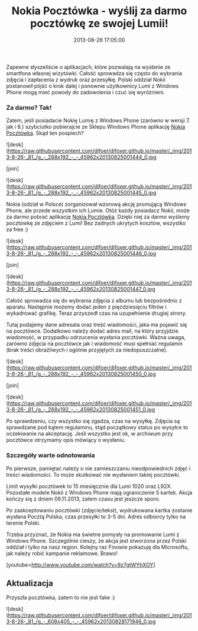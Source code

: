 ﻿---
layout:     post
title:      Nokia Pocztówka - wyślij za darmo pocztówkę ze swojej Lumii!
date:       2013-08-26 17:05:00
summary:    Zapewne słyszeliście o aplikacjach, które pozwalają na wysłanie ze smartfona własnej wizytówki. Całość sprowadza się często do wybrania zdjęcia i zapłacenia z wydruk oraz przesyłkę. Polski oddział Nokii postanowił pójść o krok dalej i ponownie użytkownicy Lumi z Windows Phone mogą mieć powody do zad...
categories: oprogramowanie urządzenia mobilne
---



Zapewne słyszeliście o aplikacjach, które pozwalają na wysłanie ze smartfona własnej wizytówki. Całość sprowadza się często do wybrania zdjęcia i zapłacenia z wydruk oraz przesyłkę. Polski oddział Nokii postanowił pójść o krok dalej i ponownie użytkownicy Lumi z Windows Phone mogą mieć powody do zadowolenia i czuć się wyróżnieni.



### Za darmo? Tak!



Zatem, jeśli posiadacie Nokię Lumię z Windows Phone (zarówno w wersji 7. jak i 8.) szybciutko pobierajcie ze Sklepu Windows Phone aplikację [Nokia Pocztówka](http://www.windowsphone.com/pl-pl/store/app/nokia-poczt%F3wka/e5d1ccef-01c6-455c-8b1a-01133ffb0acb). Skąd ten pospiech?



![desk](https://raw.githubusercontent.com/djfoer/djfoxer.github.io/master/_img/2013-8-26-_81_/g_-_288x192_-_-_45962x20130825001444_0.jpg

[join]

![desk](https://raw.githubusercontent.com/djfoer/djfoxer.github.io/master/_img/2013-8-26-_81_/g_-_288x192_-_-_45962x20130825001445_0.jpg



Nokia (odział w Polsce) zorganizował wzorową akcję promującą Windows Phone, ale przede wszystkim ich Lumie. Otóż każdy posiadacz Nokii, może za darmo pobrać aplikację  [Nokia Pocztówka](http://www.windowsphone.com/pl-pl/store/app/nokia-poczt%F3wka/e5d1ccef-01c6-455c-8b1a-01133ffb0acb). Dzięki niej za darmo wyślemy pocztówkę ze zdjęciem z Lumi! Bez żadnych ukrytych kosztów, wszystko za free :)



![desk](https://raw.githubusercontent.com/djfoer/djfoxer.github.io/master/_img/2013-8-26-_81_/g_-_288x192_-_-_45962x20130825001446_0.jpg

[join]

![desk](https://raw.githubusercontent.com/djfoer/djfoxer.github.io/master/_img/2013-8-26-_81_/g_-_288x192_-_-_45962x20130825001447_0.jpg



Całość sprowadza się do wybrania zdjęcia z albumu lub bezpośrednio z aparatu. Następnie możemy dodać jeden z pięćdziesięciu filtrów i wykadrować grafikę. Teraz przyszedł czas na uzupełnienie drugiej strony. 


Tutaj podajemy dane adresata oraz treść wiadomości, jaka ma pojawić się na pocztówce. Dodatkowo należy dodać adres mail, na który przyjdzie wiadomość, w przypadku odrzucenia wysłania pocztówki. Ważna uwaga, zarówno zdjęcia na pocztówce jak i wiadomość musi spełniać regulamin (brak treści obraźliwych i ogólnie przyjętych za niedopuszczalne).



![desk](https://raw.githubusercontent.com/djfoer/djfoxer.github.io/master/_img/2013-8-26-_81_/g_-_288x192_-_-_45962x20130825001450_0.jpg

[join]

![desk](https://raw.githubusercontent.com/djfoer/djfoxer.github.io/master/_img/2013-8-26-_81_/g_-_288x192_-_-_45962x20130825001451_0.jpg



Po sprawdzeniu, czy wszystko się zgadza, czas na wysyłkę. Zdjęcia są sprawdzane pod kątem regulaminu, stąd początkowy status po wysyłce to oczekiwanie na akceptację. Jeśli wszystko jest ok, w archiwum przy pocztówce otrzymamy opis mówiący o wysłaniu.





### Szczegóły warte odnotowania



Po pierwsze, pamiętać należy o nie zamieszczaniu nieodpowiednich zdjęć i treści wiadomości. To może skutkować nie wysłaniem takiej pocztówki. 

Limit wysyłki pocztówek to 15 miesięcznie dla Lumi 1020 oraz L92X. Pozostałe modele Nokii z Windows Phone mają ograniczenie 5 kartek. Akcja kończy się z dniem 09.11.2013, zatem czasu jest jeszcze sporo. 

Po zaakceptowaniu pocztówki (zdjęcie/tekst), wydrukowana kartka zostanie wysłana Pocztą Polska, czas przesyłki to 3-5 dni. Adres odbiorcy tylko na terenie Polski.

Trzeba przyznać, że Nokia ma świetne pomysły na promowanie Lumi z Windows Phone. Szczególnie cieszy, że akcja jest stworzona przez Polski oddział i tylko na nasz region. Kolejny raz Finowie pokazuję dla Microsoftu, jak należy robić kampanie reklamowe. Brawo!

[youtube=http://www.youtube.com/watch?v=9z7gtWYhXOY]




## Aktualizacja

 
Przyszła pocztówka, zatem to nie jest fake :)


![desk](https://raw.githubusercontent.com/djfoer/djfoxer.github.io/master/_img/2013-8-26-_81_/g_-_608x405_-_-_45962x20130828171946_0.jpg

